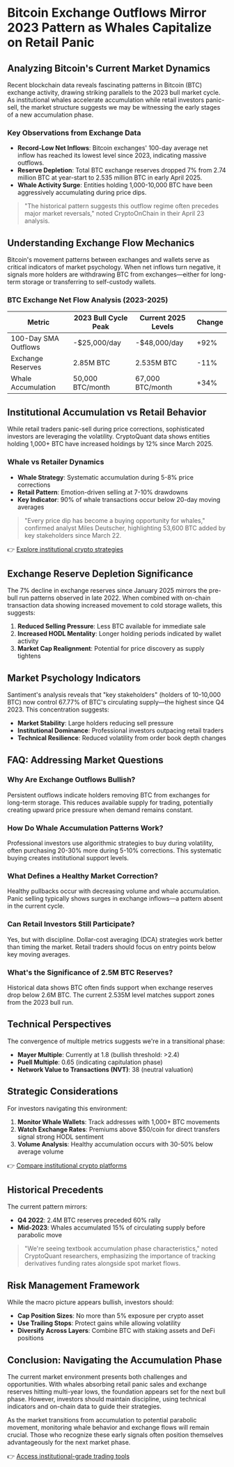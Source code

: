 # Bitcoin Exchange Outflows Mirror 2023 Pattern as Whales Capitalize on Retail Panic  

## Analyzing Bitcoin's Current Market Dynamics  

Recent blockchain data reveals fascinating patterns in Bitcoin (BTC) exchange activity, drawing striking parallels to the 2023 bull market cycle. As institutional whales accelerate accumulation while retail investors panic-sell, the market structure suggests we may be witnessing the early stages of a new accumulation phase.  

### Key Observations from Exchange Data  
- **Record-Low Net Inflows**: Bitcoin exchanges' 100-day average net inflow has reached its lowest level since 2023, indicating massive outflows.  
- **Reserve Depletion**: Total BTC exchange reserves dropped 7% from 2.74 million BTC at year-start to 2.535 million BTC in early April 2025.  
- **Whale Activity Surge**: Entities holding 1,000-10,000 BTC have been aggressively accumulating during price dips.  

> "The historical pattern suggests this outflow regime often precedes major market reversals," noted CryptoOnChain in their April 23 analysis.  

## Understanding Exchange Flow Mechanics  

Bitcoin's movement patterns between exchanges and wallets serve as critical indicators of market psychology. When net inflows turn negative, it signals more holders are withdrawing BTC from exchanges—either for long-term storage or transferring to self-custody wallets.  

### BTC Exchange Net Flow Analysis (2023-2025)  
| Metric               | 2023 Bull Cycle Peak | Current 2025 Levels | Change  |  
|----------------------|----------------------|---------------------|---------|  
| 100-Day SMA Outflows | -$25,000/day         | -$48,000/day        | +92%    |  
| Exchange Reserves    | 2.85M BTC            | 2.535M BTC          | -11%    |  
| Whale Accumulation   | 50,000 BTC/month     | 67,000 BTC/month    | +34%    |  

## Institutional Accumulation vs Retail Behavior  

While retail traders panic-sell during price corrections, sophisticated investors are leveraging the volatility. CryptoQuant data shows entities holding 1,000+ BTC have increased holdings by 12% since March 2025.  

### Whale vs Retailer Dynamics  
- **Whale Strategy**: Systematic accumulation during 5-8% price corrections  
- **Retail Pattern**: Emotion-driven selling at 7-10% drawdowns  
- **Key Indicator**: 90% of whale transactions occur below 20-day moving averages  

> "Every price dip has become a buying opportunity for whales," confirmed analyst Miles Deutscher, highlighting 53,600 BTC added by key stakeholders since March 22.  

👉 [Explore institutional crypto strategies](https://bit.ly/okx-bonus)  

## Exchange Reserve Depletion Significance  

The 7% decline in exchange reserves since January 2025 mirrors the pre-bull run patterns observed in late 2022. When combined with on-chain transaction data showing increased movement to cold storage wallets, this suggests:  

1. **Reduced Selling Pressure**: Less BTC available for immediate sale  
2. **Increased HODL Mentality**: Longer holding periods indicated by wallet activity  
3. **Market Cap Realignment**: Potential for price discovery as supply tightens  

## Market Psychology Indicators  

Santiment's analysis reveals that "key stakeholders" (holders of 10-10,000 BTC) now control 67.77% of BTC's circulating supply—the highest since Q4 2023. This concentration suggests:  

- **Market Stability**: Large holders reducing sell pressure  
- **Institutional Dominance**: Professional investors outpacing retail traders  
- **Technical Resilience**: Reduced volatility from order book depth changes  

## FAQ: Addressing Market Questions  

### Why Are Exchange Outflows Bullish?  
Persistent outflows indicate holders removing BTC from exchanges for long-term storage. This reduces available supply for trading, potentially creating upward price pressure when demand remains constant.  

### How Do Whale Accumulation Patterns Work?  
Professional investors use algorithmic strategies to buy during volatility, often purchasing 20-30% more during 5-10% corrections. This systematic buying creates institutional support levels.  

### What Defines a Healthy Market Correction?  
Healthy pullbacks occur with decreasing volume and whale accumulation. Panic selling typically shows surges in exchange inflows—a pattern absent in the current cycle.  

### Can Retail Investors Still Participate?  
Yes, but with discipline. Dollar-cost averaging (DCA) strategies work better than timing the market. Retail traders should focus on entry points below key moving averages.  

### What's the Significance of 2.5M BTC Reserves?  
Historical data shows BTC often finds support when exchange reserves drop below 2.6M BTC. The current 2.535M level matches support zones from the 2023 bull run.  

## Technical Perspectives  

The convergence of multiple metrics suggests we're in a transitional phase:  
- **Mayer Multiple**: Currently at 1.8 (bullish threshold: >2.4)  
- **Puell Multiple**: 0.65 (indicating capitulation phase)  
- **Network Value to Transactions (NVT)**: 38 (neutral valuation)  

## Strategic Considerations  

For investors navigating this environment:  
1. **Monitor Whale Wallets**: Track addresses with 1,000+ BTC movements  
2. **Watch Exchange Rates**: Premiums above $50/coin for direct transfers signal strong HODL sentiment  
3. **Volume Analysis**: Healthy accumulation occurs with 30-50% below average volume  

👉 [Compare institutional crypto platforms](https://bit.ly/okx-bonus)  

## Historical Precedents  

The current pattern mirrors:  
- **Q4 2022**: 2.4M BTC reserves preceded 60% rally  
- **Mid-2023**: Whales accumulated 15% of circulating supply before parabolic move  

> "We're seeing textbook accumulation phase characteristics," noted CryptoQuant researchers, emphasizing the importance of tracking derivatives funding rates alongside spot market flows.  

## Risk Management Framework  

While the macro picture appears bullish, investors should:  
- **Cap Position Sizes**: No more than 5% exposure per crypto asset  
- **Use Trailing Stops**: Protect gains while allowing volatility  
- **Diversify Across Layers**: Combine BTC with staking assets and DeFi positions  

## Conclusion: Navigating the Accumulation Phase  

The current market environment presents both challenges and opportunities. With whales absorbing retail panic sales and exchange reserves hitting multi-year lows, the foundation appears set for the next bull phase. However, investors should maintain discipline, using technical indicators and on-chain data to guide their strategies.  

As the market transitions from accumulation to potential parabolic movement, monitoring whale behavior and exchange flows will remain crucial. Those who recognize these early signals often position themselves advantageously for the next market phase.  

👉 [Access institutional-grade trading tools](https://bit.ly/okx-bonus)